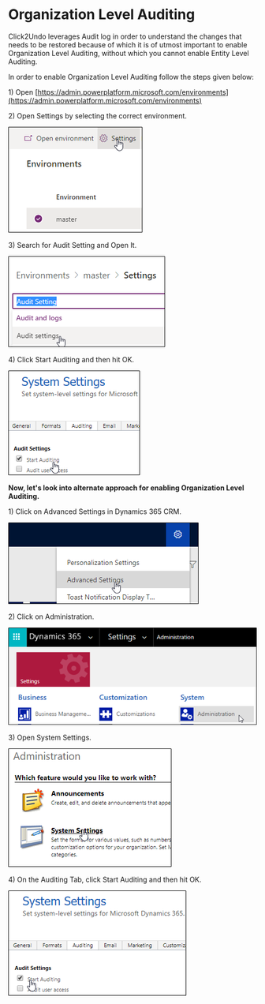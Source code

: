 # Organization Level Auditing

Click2Undo leverages Audit log in order to understand the changes that needs to be restored because of which it is of utmost important to enable Organization Level Auditing, without which you cannot enable Entity Level Auditing.

In order to enable Organization Level Auditing follow the steps given below:

1\) Open [https://admin.powerplatform.microsoft.com/environments](https://admin.powerplatform.microsoft.com/environments)

2\) Open Settings by selecting the correct environment.

![](<../../.gitbook/assets/image (246).png>)

3\) Search for Audit Setting and Open It.

![](<../../.gitbook/assets/image (210).png>)

4\) Click Start Auditing and then hit OK.

![](<../../.gitbook/assets/image (30).png>)

**Now, let's look into alternate approach for enabling Organization Level Auditing.**

1\) Click on Advanced Settings in Dynamics 365 CRM.

![](<../../.gitbook/assets/image (177).png>)

2\) Click on Administration.

![](<../../.gitbook/assets/image (148).png>)

3\) Open System Settings.

![](<../../.gitbook/assets/image (45).png>)

4\) On the Auditing Tab, click Start Auditing and then hit OK.

![](<../../.gitbook/assets/image (81).png>)

